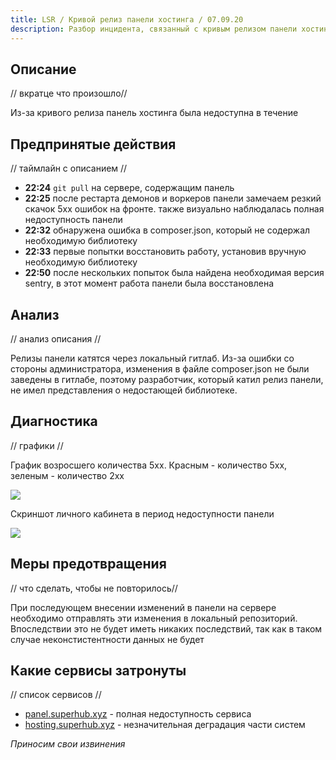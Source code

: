 ```yaml
---
title: LSR / Кривой релиз панели хостинга / 07.09.20
description: Разбор инцидента, связанный с кривым релизом панели хостинга 07.09.20.
---
```


## Описание
// вкратце что произошло//

Из-за кривого релиза панель хостинга была недоступна в течение 

## Предпринятые действия
// таймлайн с описанием //

- **22:24** `git pull` на сервере, содержащим панель
- **22:25** после рестарта демонов и воркеров панели замечаем резкий скачок 5хх ошибок на фронте. также визуально наблюдалась полная недоступность панели
- **22:32** обнаружена ошибка в composer.json, который не содержал необходимую библиотеку
- **22:33** первые попытки восстановить работу, установив вручную необходимую библиотеку
- **22:50** после нескольких попыток была найдена необходимая версия sentry, в этот момент работа панели была восстановлена

## Анализ
// анализ описания //

Релизы панели катятся через локальный гитлаб. Из-за ошибки со стороны администратора, изменения в файле composer.json не были заведены в гитлабе, поэтому разработчик, который катил релиз панели, не имел представления о недостающей библиотеке. 

## Диагностика
// графики //

График возросшего количества 5хх. Красным - количество 5хх, зеленым - количество 2хх

![](https://img.share.superhub.xyz/ljwmto.png)

Скриншот личного кабинета в период недоступности панели 

![](https://img.share.superhub.xyz/rhy5cp.png)

## Меры предотвращения
// что сделать, чтобы не повторилось// 

При последующем внесении изменений в панели на сервере необходимо отправлять эти изменения в локальный репозиторий. Впоследствии это не будет иметь никаких последствий, так как в таком случае неконстистентности данных не будет

## Какие сервисы затронуты
// список сервисов //

- [panel.superhub.xyz](https://panel.superhub.xyz) - полная недоступность сервиса
- [hosting.superhub.xyz](https://hosting.superhub.xyz) - незначительная деградация части систем

*Приносим свои извинения*
